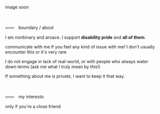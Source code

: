 
<p>image soon</p>
　
<p>𐃬𐃬　boundary / about</p>
<p>I am nonbinary and aroace. I support <b>disability pride</b> and <b>all of them</b>. </p>
<p>communicate with me if you feel any kind of issue with me! I don't usually encounter this or it's very rare</p>
<p>I do not engage in lack of real-world, or with people who always water down terms (ask me what I truly mean by this!)</p>
<p>If something about me is private, I want to keep it that way.</p>
　
<p>𐃬𐃬　my interests:</p>
<p>only if you're a close friend</p>